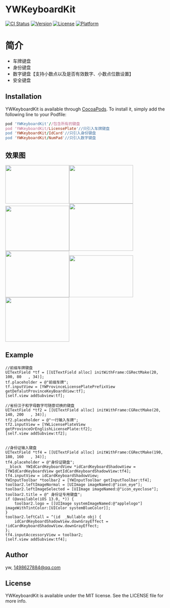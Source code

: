 # YWKeyboardKit

[![CI Status](https://img.shields.io/travis/yw/YWKeyboardKit.svg?style=flat)](https://travis-ci.org/yw/YWKeyboardKit)
[![Version](https://img.shields.io/cocoapods/v/YWKeyboardKit.svg?style=flat)](https://cocoapods.org/pods/YWKeyboardKit)
[![License](https://img.shields.io/cocoapods/l/YWKeyboardKit.svg?style=flat)](https://cocoapods.org/pods/YWKeyboardKit)
[![Platform](https://img.shields.io/cocoapods/p/YWKeyboardKit.svg?style=flat)](https://cocoapods.org/pods/YWKeyboardKit)



简介
==============
-  车牌键盘
-  身份键盘
-  数字键盘【支持小数点以及是否有效数字、小数点位数设置】
-  安全键盘

## Installation

YWKeyboardKit is available through [CocoaPods](https://cocoapods.org). To install
it, simply add the following line to your Podfile:

```ruby
pod 'YWKeyboardKit'//包含所有的键盘
pod 'YWKeyboardKit/LicensePlate'//只引入车牌键盘
pod 'YWKeyboardKit/IdCard'//只引入身份键盘
pod 'YWKeyboardKit/NumPad'//只引入数字键盘
```

## 效果图
<img src="https://github.com/flyOfYW/YWKeyboardKit/blob/master/image_re/id_card_1%402x.png" width="200" height="120"><img src="https://github.com/flyOfYW/YWKeyboardKit/blob/master/image_re/id_card_2%402x.png" width="200" height="120"><img src="https://github.com/flyOfYW/YWKeyboardKit/blob/master/image_re/plate_1%402x.png"   width="200" height="141"><img src="https://github.com/flyOfYW/YWKeyboardKit/blob/master/image_re/plate_2%402x.png"   width="200" height="148"><img src="https://github.com/flyOfYW/YWKeyboardKit/blob/master/image_re/plate_3%402x.png"   width="200" height="145"><img src="https://github.com/flyOfYW/YWKeyboardKit/blob/master/image_re/num_pad_1%402x.png"   width="200" height="131"><img src="https://github.com/flyOfYW/YWKeyboardKit/blob/master/image_re/num_pad_2%402x.png"   width="200" height="139">


## Example

```
//前缀车牌键盘
UITextField *tf = [[UITextField alloc] initWithFrame:CGRectMake(20, 100, 80   , 34)];
tf.placeholder = @"前缀车牌";
tf.inputView = [YWProvinceLicensePlatePrefixView getDefalutProvinceKeyBoardView:tf];
[self.view addSubview:tf];

//省份汉子和字母数字可随意切换的键盘
UITextField *tf2 = [[UITextField alloc] initWithFrame:CGRectMake(20, 140, 200   , 34)];
tf2.placeholder = @"一行输入车牌";
tf2.inputView = [YWLicensePlateView getProvinceOrEnglishLicensePlate:tf2];
[self.view addSubview:tf2];


//身份证输入键盘
UITextField *tf4 = [[UITextField alloc] initWithFrame:CGRectMake(190, 180, 160   , 34)];
tf4.placeholder = @"身份证键盘";
__block  YWIdCardKeyboardView *idCardKeyboardShadowView = [YWIdCardKeyboardView getIdCardKeyboardShadowView:tf4];
tf4.inputView = idCardKeyboardShadowView;
YWInputToolbar *toolbar2 = [YWInputToolbar getInputToolbar:tf4];
toolbar2.leftImageNormal = [UIImage imageNamed:@"icon_eye"];
toolbar2.leftImageSelected = [UIImage imageNamed:@"icon_eyeclose"];
toolbar2.title = @" 身份证专用键盘";
if (@available(iOS 13.0, *)) {
    toolbar2.logo = [[UIImage systemImageNamed:@"applelogo"] imageWithTintColor:[UIColor systemBlueColor]];
}
toolbar2.leftCall = ^(id  _Nullable obj) {
    idCardKeyboardShadowView.downGrayEffect = !idCardKeyboardShadowView.downGrayEffect;
};
tf4.inputAccessoryView = toolbar2;
[self.view addSubview:tf4];

```

## Author

yw, 1498627884@qq.com

## License

YWKeyboardKit is available under the MIT license. See the LICENSE file for more info.
